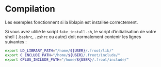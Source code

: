 
# Compilation #

Les exemples fonctionnent si la liblapin est installée correctement.

Si vous avez utilié le script `fake_install.sh`, le script
d’initialisation de votre shell (`.bashrc`, `.zshrc` ou autre)
doit normalement contenir les lignes suivantes :

```sh
export LD_LIBRARY_PATH="/home/${USER}/.froot/lib/"
export C_INCLUDE_PATH="/home/${USER}/.froot/include/"
export CPLUS_INCLUDE_PATH="/home/${USER}/.froot/include/"
```
